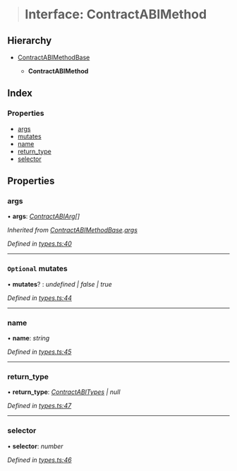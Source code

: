 > # Interface: ContractABIMethod

## Hierarchy

* [ContractABIMethodBase](_types_.contractabimethodbase.md)

  * **ContractABIMethod**

## Index

### Properties

* [args](_types_.contractabimethod.md#args)
* [mutates](_types_.contractabimethod.md#optional-mutates)
* [name](_types_.contractabimethod.md#name)
* [return_type](_types_.contractabimethod.md#return_type)
* [selector](_types_.contractabimethod.md#selector)

## Properties

###  args

• **args**: *[ContractABIArg](_types_.contractabiarg.md)[]*

*Inherited from [ContractABIMethodBase](_types_.contractabimethodbase.md).[args](_types_.contractabimethodbase.md#args)*

*Defined in [types.ts:40](https://github.com/polkadot-js/api/blob/895ed80/packages/api-contract/src/types.ts#L40)*

___

### `Optional` mutates

• **mutates**? : *undefined | false | true*

*Defined in [types.ts:44](https://github.com/polkadot-js/api/blob/895ed80/packages/api-contract/src/types.ts#L44)*

___

###  name

• **name**: *string*

*Defined in [types.ts:45](https://github.com/polkadot-js/api/blob/895ed80/packages/api-contract/src/types.ts#L45)*

___

###  return_type

• **return_type**: *[ContractABITypes](../modules/_types_.md#contractabitypes) | null*

*Defined in [types.ts:47](https://github.com/polkadot-js/api/blob/895ed80/packages/api-contract/src/types.ts#L47)*

___

###  selector

• **selector**: *number*

*Defined in [types.ts:46](https://github.com/polkadot-js/api/blob/895ed80/packages/api-contract/src/types.ts#L46)*